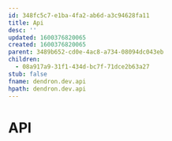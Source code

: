 ```yaml
---
id: 348fc5c7-e1ba-4fa2-ab6d-a3c94628fa11
title: Api
desc: ''
updated: 1600376820065
created: 1600376820065
parent: 3489b652-cd0e-4ac8-a734-08094dc043eb
children:
  - 08a917a9-31f1-434d-bc7f-71dce2b63a27
stub: false
fname: dendron.dev.api
hpath: dendron.dev.api
---
```

# API

